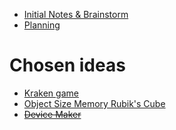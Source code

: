 - [Initial Notes & Brainstorm](Notes.md)
- [Planning](Planning.md)

# Chosen ideas
- [Kraken game](Giantraffe.md)
- [Object Size Memory Rubik's Cube](<Object Size Memory Rubik's Cube.md>)
- ~~[Device Maker](<Device Maker.md>)~~